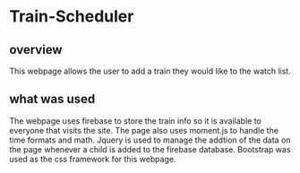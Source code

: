 # Train-Scheduler
## overview
This webpage allows the user to add a train they would like to the watch list.

## what was used
The webpage uses firebase to store the train info so it is available to everyone that visits the site.  The page also uses moment.js to handle the time formats and math.
Jquery is used to manage the addtion of the data on the page whenever a child is added to the firebase database.  Bootstrap was used as the css framework for this webpage. 
